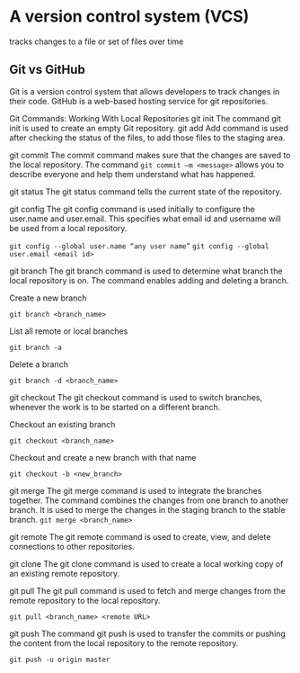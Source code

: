# A version control system (VCS)
tracks changes to a file or set of files over time

## Git vs GitHub
Git is a version control system that allows developers to track changes in their code. GitHub is a web-based hosting service for git repositories.

Git Commands: Working With Local Repositories
git init
The command git init is used to create an empty Git repository. 
git add
Add command is used after checking the status of the files, to add those files to the staging area.

git commit
The commit command makes sure that the changes are saved to the local repository.
The command ```git commit –m <message>``` allows you to describe everyone and help them understand what has happened.

git status
The git status command tells the current state of the repository.


git config
The git config command is used initially to configure the user.name and user.email. This specifies what email id and username will be used from a local repository.



```git config --global user.name “any user name”```
```git config --global user.email <email id>```


git branch
The git branch command is used to determine what branch the local repository is on.
The command enables adding and deleting a branch.

 Create a new branch

  ```git branch <branch_name>```

 List all remote or local branches

  ```git branch -a```

 Delete a branch

  ```git branch -d <branch_name>```


git checkout
The git checkout command is used to switch branches, whenever the work is to be started on a different branch.


 Checkout an existing branch

 ```git checkout <branch_name>```

 Checkout and create a new branch with that name

  ```git checkout -b <new_branch>```

git merge
The git merge command is used to integrate the branches together. The command combines the changes from one branch to another branch. 
It is used to merge the changes in the staging branch to the stable branch.
  ```git merge <branch_name>```


git remote 
The git remote command is used to create, view, and delete connections to other repositories. 

git clone
The git clone command is used to create a local working copy of an existing remote repository.

git pull 
The git pull command is used to fetch and merge changes from the remote repository to the local repository.


```git pull <branch_name> <remote URL>```


git push
The command git push is used to transfer the commits or pushing the content from the local repository to the remote repository.


```git push -u origin master```



